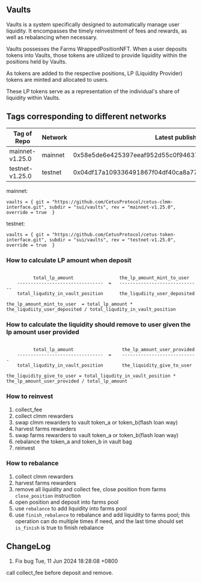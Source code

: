 ## Vaults

Vaults is a system specifically designed to automatically manage user liquidity. It encompasses the timely reinvestment
of fees and rewards, as well as rebalancing when necessary.

Vaults possesses the Farms WrappedPositionNFT. When a user deposits tokens into Vaults, those tokens are utilized to
provide liquidity within the positions held by Vaults.

As tokens are added to the respective positions, LP (Liquidity Provider) tokens are minted and allocated to users.

These LP tokens serve as a representation of the individual's share of liquidity within Vaults.

## Tags corresponding to different networks

| Tag of Repo     | Network | Latest published at address                                         |
|-----------------| ------- |---------------------------------------------------------------------|
| mainnet-v1.25.0 | mainnet | 0x58e5de6e425397eeaf952d55c0f94637bee91b25d6138ce222f89cda0aefec03  |
| testnet-v1.25.0 | testnet | 0x04df17a109336491867f04df40ca8a77277bc6e382139e88ae0d0d267ac07905  |

mainnet:

```
vaults = { git = "https://github.com/CetusProtocol/cetus-clmm-interface.git", subdir = "sui/vaults", rev = "mainnet-v1.25.0", override = true  }
```

testnet:

```
vaults = { git = "https://github.com/CetusProtocol/cetus-token-interface.git", subdir = "sui/vaults", rev = "testnet-v1.25.0", override = true  }
```

### How to calculate LP amount when deposit

```

          total_lp_amount                 the_lp_amount_mint_to_user
    --------------------------------  =   ------------------------------
    total_liqudity_in_vault_position      the_liqudiity_user_deposited

the_lp_amount_mint_to_user  = total_lp_amount *  the_liqudiity_user_deposited / total_liqudity_in_vault_position
```

### How to calculate the liquidity should remove to user given the lp amount user provided

```

          total_lp_amount                  the_lp_amount_user_provided
    --------------------------------  =    ----------------------------
    total_liqudity_in_vault_position       the_liquidity_give_to_user

the_liquidity_give_to_user = total_liqudity_in_vault_position * the_lp_amount_user_provided / total_lp_amount

```

### How to reinvest

1. collect_fee
2. collect clmm rewarders
3. swap clmm rewarders to vault token_a or token_b(flash loan way)
4. harvest farms rewarders
5. swap farms rewarders to vault token_a or token_b(flash loan way)
6. rebalance the token_a and token_b in vault bag
7. reinvest

### How to rebalance

1. collect clmm rewarders
2. harvest farms rewarders
3. remove all liquidity and collect fee, close position from farms `close_position` instruction
4. open position and deposit into farms pool
5. use `rebalance` to add liquidity into farms pool
6. use `finish_rebalance` to rebalance and add liquidity to farms pool; this operation can do multiple times if need,
   and the last time should set `is_finish` is true to finish rebalance

## ChangeLog

1. Fix bug
   Tue, 11 Jun 2024 18:28:08 +0800

call collect_fee before deposit and remove.
